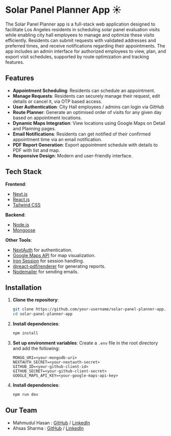 # Solar Panel Planner App ☀️
The Solar Panel Planner app is a full-stack web application designed to facilitate Los Angeles residents in scheduling solar panel evaluation visits while enabling city hall employees to manage and optimize these visits efficiently. Residents can submit requests with validated addresses and preferred times, and receive notifications regarding their appointments. The app includes an admin interface for authorized employees to view, plan, and export visit schedules, supported by route optimization and tracking features.

## Features

- **Appointment Scheduling**: Residents can schedule an appointment.
- **Manage Requests**: Residents can securely manage their request, edit details or cancel it, via OTP based access. 
- **User Authentication**: City Hall employees / admins can login via GitHub
- **Route Planner**: Generate an optimised order of visits for any given day based on appointment locations.
- **Dynamic Maps Integration**: View locations using Google Maps on Detail and Planning pages.
- **Email Notifications**: Residents can get notified of their confirmed appointment time via an email notification.
- **PDF Report Generation**: Export appointment schedule with details to PDF with list and map.
- **Responsive Design**: Modern and user-friendly interface.

## Tech Stack

**Frontend**:  
- [Next.js](https://nextjs.org)  
- [React.js](https://reactjs.org)  
- [Tailwind CSS](https://tailwindcss.com)  

**Backend**:  
- [Node.js](https://nodejs.org)  
- [Mongoose](https://mongoosejs.com)  

**Other Tools**:  
- [NextAuth](https://next-auth.js.org) for authentication.
- [Google Maps API](https://developers.google.com/maps) for map visualization.
- [Iron Session](https://github.com/vvo/iron-session) for session handling.
- [@react-pdf/renderer](https://react-pdf.org) for generating reports.
- [Nodemailer](https://nodemailer.com/) for sending emails.

## Installation

1. **Clone the repository**:
   ```bash
   git clone https://github.com/your-username/solar-panel-planner-app.git
   cd solar-panel-planner-app
   ```
2. **Install dependencies**:
   ```bash
   npm install
   ```
3. **Set up environment variables**:
   Create a `.env` file in the root directory and add the following:
    ```env
    MONGO_URI=<your-mongodb-uri>
    NEXTAUTH_SECRET=<your-nextauth-secret>
    GITHUB_ID=<your-github-client-id>
    GITHUB_SECRET=<your-github-client-secret>
    GOOGLE_MAPS_API_KEY=<your-google-maps-api-key>
    ```
4. **Install dependencies**:
   ```bash
   npm run dev
   ```

## Our Team

- Mahmudul Hasan : [GitHub](https://github.com/mHasan1037) / [LinkedIn](#)
- Ahsas Sharma : [GitHub](https://github.com/ahsas-sharma) / [LinkedIn](https://linkedin.com/in/ahsas-sharma)
